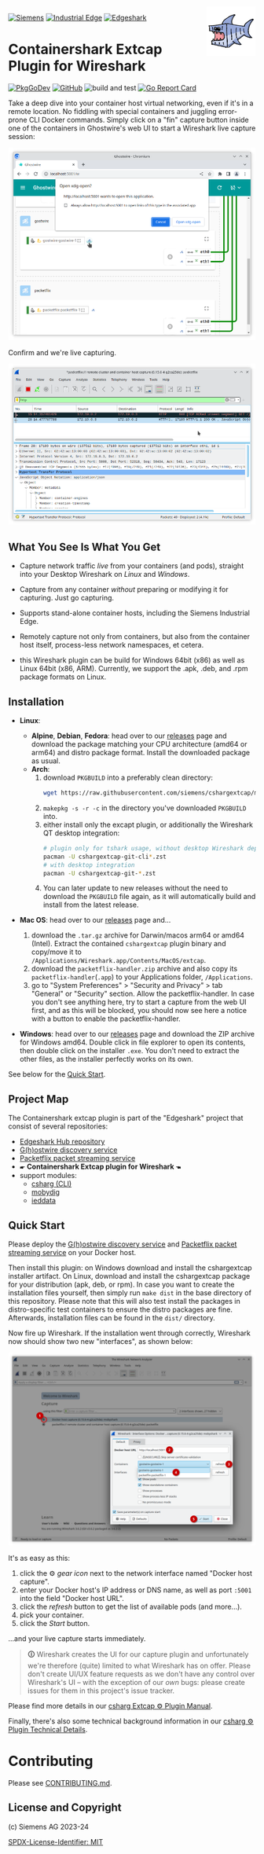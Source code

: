 <img align="right" width="100" height="100" src="images/csharg-icon-100x100-ltr.png" style="padding: 0 0 1ex 0.8em">

[![Siemens](https://img.shields.io/badge/github-siemens-009999?logo=github)](https://github.com/siemens)
[![Industrial Edge](https://img.shields.io/badge/github-industrial%20edge-e39537?logo=github)](https://github.com/industrial-edge)
[![Edgeshark](https://img.shields.io/badge/github-Edgeshark-003751?logo=github)](https://github.com/siemens/edgeshark)

# Containershark Extcap Plugin for Wireshark

[![PkgGoDev](https://pkg.go.dev/badge/github.com/siemens/cshargextcap)](https://pkg.go.dev/github.com/siemens/cshargextcap)
[![GitHub](https://img.shields.io/github/license/siemens/cshargextcap)](https://img.shields.io/github/license/siemens/cshargextcap)
![build and test](https://github.com/siemens/cshargextcap/workflows/build%20and%20test/badge.svg?branch=main)
[![Go Report Card](https://goreportcard.com/badge/github.com/siemens/cshargextcap)](https://goreportcard.com/report/github.com/siemens/cshargextcap)

Take a deep dive into your container host virtual networking, even if it's in a
remote location. No fiddling with special containers and juggling error-prone
CLI Docker commands. Simply click on a "fin" capture button inside one of the
containers in Ghostwire's web UI to start a Wireshark live capture session:

![Click the Fin!](images/gw-fin-ui.png)

Confirm and we're live capturing.

![](images/ws-pf-capture.png)

## What You See Is What You Get

- Capture network traffic _live_ from your containers (and pods), straight into
  your Desktop Wireshark on _Linux_ and _Windows_.

- Capture from any container _without_ preparing or modifying it for capturing.
  Just go capturing.

- Supports stand-alone container hosts, including the Siemens Industrial Edge.

- Remotely capture not only from containers, but also from the container host
  itself, process-less network namespaces, et cetera.

- this Wireshark plugin can be build for Windows 64bit (x86) as well as Linux
  64bit (x86, ARM). Currently, we support the .apk, .deb, and .rpm package
  formats on Linux.

## Installation

- **Linux**: 
  - **Alpine**, **Debian**, **Fedora**: head over to our
[releases](https://github.com/siemens/cshargextcap/releases/latest) page and
    download the package matching your CPU architecture (amd64 or arm64) and
    distro package format. Install the downloaded package as usual.
  - **Arch**:
    1. download `PKGBUILD` into a preferably clean directory:
       ```bash
       wget https://raw.githubusercontent.com/siemens/cshargextcap/main/packaging/aur/PKGBUILD
       ```
    2. `makepkg -s -r -c` in the directory you've downloaded `PKGBUILD` into.
    3. either install only the excapt plugin, or additionally the Wireshark QT
       desktop integration:
       ```bash
       # plugin only for tshark usage, without desktop Wireshark dependency
       pacman -U cshargextcap-git-cli*.zst
       # with desktop integration
       pacman -U cshargextcap-git-*.zst
       ```
    4. You can later update to new releases without the need to download the
       `PKGBUILD` file again, as it will automatically build and install from
       the latest release.

- **Mac OS**: head over to our
  [releases](https://github.com/siemens/cshargextcap/releases/latest) page and...
  1. download the `.tar.gz` archive for Darwin/macos arm64 or amd64 (Intel).
     Extract the contained `cshargextcap` plugin binary and copy/move it to
  `/Applications/Wireshark.app/Contents/MacOS/extcap`.
  2. download the `packetflix-handler.zip` archive and also copy its
     `packetflix-handler`(`.app`) to your Applications folder, `/Applications`.
  3. go to "System Preferences" > "Security and Privacy" > tab "General" or
     "Security" section. Allow the packetflix-handler. In case you don't see
     anything here, try to start a capture from the web UI first, and as this
     will be blocked, you should now see here a notice with a button to enable
     the packetflix-handler.

- **Windows**: head over to our
  [releases](https://github.com/siemens/cshargextcap/releases/latest) page and
  download the ZIP archive for Windows amd64. Double click in file explorer to
  open its contents, then double click on the installer `.exe`. You don't need
  to extract the other files, as the installer perfectly works on its own.

See below for the [Quick Start](#quick-start).

## Project Map

The Containershark extcap plugin is part of the "Edgeshark" project that consist
of several repositories:
- [Edgeshark Hub repository](https://github.com/siemens/edgeshark)
- [G(h)ostwire discovery service](https://github.com/siemens/ghostwire)
- [Packetflix packet streaming service](https://github.com/siemens/packetflix)
- 🖝 **Containershark Extcap plugin for Wireshark** 🖜
- support modules:
  - [csharg (CLI)](https://github.com/siemens/csharg)
  - [mobydig](https://github.com/siemens/mobydig)
  - [ieddata](https://github.com/siemens/ieddata)

## Quick Start

Please deploy the [G(h)ostwire discovery
service](https://github.com/siemens/ghostwire) and [Packetflix packet streaming
service](https://github.com/siemens/packetflix) on your Docker host.

Then install this plugin: on Windows download and install the cshargextcap
installer artifact. On Linux, download and install the cshargextcap package for
your distribution (apk, deb, or rpm). In case you want to create the
installation files yourself, then simply run `make dist` in the base directory
of this repository. Please note that this will also test install the packages in distro-specific test containers to ensure the distro packages are fine. Afterwards, installation files can be found in the `dist/`
directory.

Now fire up Wireshark. If the installation went through correctly, Wireshark now
should show two new "interfaces", as shown below: 

![Container Live Capture](images/cs-docker-defaulttab.png)

It's as easy as this:

1. click the ⚙ _gear icon_ next to the network interface named "Docker host
   capture".
2. enter your Docker host's IP address or DNS name, as well as port `:5001` into
   the field "Docker host URL".
3. click the _refresh_ button to get the list of available pods (and more...).
4. pick your container.
5. click the _Start_ button.

...and your live capture starts immediately.

> **🛈** Wireshark creates the UI for our capture plugin and unfortunately we're
> therefore (quite) limited to what Wireshark has on offer. Please don't create
> UI/UX feature requests as we don't have any control over Wireshark's UI – with
> the exception of our _own_ bugs: please create issues for them in this
> project's issue tracker.

Please find more details in our [csharg Extcap ⚙ Plugin Manual](docs/manual.md).

Finally, there's also some technical background information in our
[csharg ⚙ Plugin Technical Details](docs/technical.md).

# Contributing

Please see [CONTRIBUTING.md](CONTRIBUTING.md).

## License and Copyright

(c) Siemens AG 2023-24

[SPDX-License-Identifier: MIT](LICENSE)
